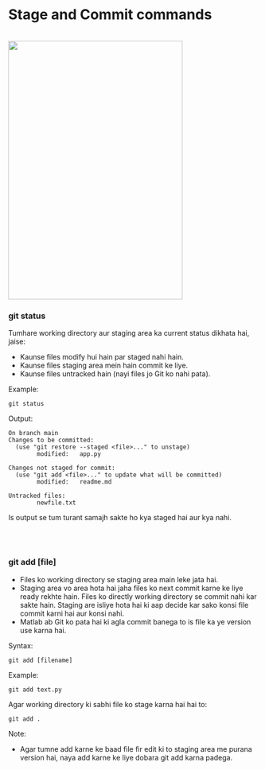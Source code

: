 # Stage and Commit commands

<br>

<img src="https://drive.google.com/uc?export=view&id=19kbTqSoN3pwgrAUNqjim66vfn12WWx4W" width="350" height="520">

<br>

### git status

Tumhare working directory aur staging area ka current status dikhata hai, jaise:
- Kaunse files modify hui hain par staged nahi hain.
- Kaunse files staging area mein hain commit ke liye.
- Kaunse files untracked hain (nayi files jo Git ko nahi pata).

Example:
```
git status
```
Output:
```
On branch main
Changes to be committed:
  (use "git restore --staged <file>..." to unstage)
        modified:   app.py

Changes not staged for commit:
  (use "git add <file>..." to update what will be committed)
        modified:   readme.md

Untracked files:
        newfile.txt
```

Is output se tum turant samajh sakte ho kya staged hai aur kya nahi.

<br>
<br>

### git add [file]

- Files ko working directory se staging area main leke jata hai.
- Staging area vo area hota hai jaha files ko next commit karne ke liye ready rekhte hain. Files ko directly working directory se commit nahi kar sakte hain. Staging are isliye hota hai ki aap decide kar sako konsi file commit karni hai aur konsi nahi.
- Matlab ab Git ko pata hai ki agla commit banega to is file ka ye version use karna hai.

Syntax:
```
git add [filename]
```

Example:
```
git add text.py
```

Agar working directory ki sabhi file ko stage karna hai hai to:
```
git add .
```

Note:
- Agar tumne add karne ke baad file fir edit ki to staging area me purana version hai, naya add karne ke liye dobara git add karna padega.

<br>
<br>

